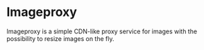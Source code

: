 # Imageproxy

Imageproxy is a simple CDN-like proxy service for images with the possibility to resize images on the fly.
